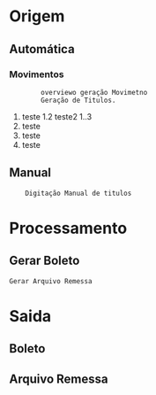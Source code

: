 <!-- TITLE: Integração Bancária -->
<!-- SUBTITLE: Integração Bancária a Pagar -->

# Origem
## Automática
### Movimentos

			overviewo geração Movimetno
			Geração de Titulos.
			
			
1. teste
1.2 teste2
1..3
2. teste
1. teste
1. teste

## Manual
		Digitação Manual de titulos

# Processamento

## Gerar Boleto

	Gerar Arquivo Remessa
	
# Saida
## Boleto
## Arquivo Remessa